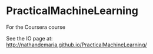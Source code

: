 PracticalMachineLearning
========================

For the Coursera course

See the IO page at: http://nathandemaria.github.io/PracticalMachineLearning/
